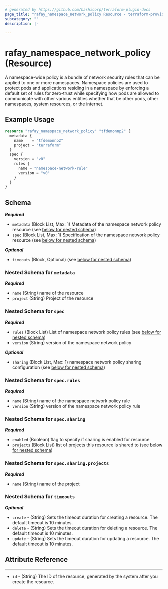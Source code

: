 ```yaml
---
# generated by https://github.com/hashicorp/terraform-plugin-docs
page_title: "rafay_namespace_network_policy Resource - terraform-provider-rafay"
subcategory: ""
description: |-
  
---
```


# rafay_namespace_network_policy (Resource)

A namespace-wide policy is a bundle of network security rules that can be applied to one or more namespaces. Namespace policies are used to protect pods and applications residing in a namespace by enforcing a default set of rules for zero-trust while specifying how pods are allowed to communicate with other various entities whether that be other pods, other namespaces, system resources, or the internet.

## Example Usage

```terraform
resource "rafay_namespace_network_policy" "tfdemonnp2" {
  metadata {
    name    = "tfdemonnp2"
    project = "terraform"
  }
  spec {
    version = "v0"
    rules {
      name = "namespace-network-rule"
      version = "v0"
    }
  }
}
```

<!-- schema generated by tfplugindocs -->
## Schema

***Required***

- `metadata` (Block List, Max: 1) Metadata of the namespace network policy resource (see [below for nested schema](#nestedblock--metadata))
- `spec` (Block List, Max: 1) Specification of the namespace network policy resource (see [below for nested schema](#nestedblock--spec))

***Optional***	
- `timeouts` (Block, Optional) (see [below for nested schema](#nestedblock--timeouts))

<a id="nestedblock--metadata"></a>
### Nested Schema for `metadata`

***Required***

- `name` (String) name of the resource
- `project` (String) Project of the resource


<a id="nestedblock--spec"></a>
### Nested Schema for `spec`

***Required***

- `rules` (Block List) List of namespace network policy rules (see [below for nested schema](#nestedblock--spec--rules))
- `version` (String) version of the namespace network policy

***Optional***

- `sharing` (Block List, Max: 1) namespace network policy sharing configuration (see [below for nested schema](#nestedblock--spec--sharing))
<a id="nestedblock--spec--rules"></a>
### Nested Schema for `spec.rules`

***Required***

- `name` (String) name of the namespace network policy rule
- `version` (String) version of the namespace network policy rule


<a id="nestedblock--spec--sharing"></a>
### Nested Schema for `spec.sharing`

***Required***

- `enabled` (Boolean) flag to specify if sharing is enabled for resource
- `projects` (Block List) list of projects this resource is shared to (see [below for nested schema](#nestedblock--spec--sharing--projects))

<a id="nestedblock--spec--sharing--projects"></a>
### Nested Schema for `spec.sharing.projects`

***Required***

- `name` (String) name of the project


<a id="nestedblock--timeouts"></a>
### Nested Schema for `timeouts`

***Optional***
- `create` - (String) Sets the timeout duration for creating a resource. The default timeout is 10 minutes. 
- `delete` - (String) Sets the timeout duration for deleting a resource. The default timeout is 10 minutes. 
- `update` - (String) Sets the timeout duration for updating a resource. The default timeout is 10 minutes. 


## Attribute Reference

---

- `id` - (String) The ID of the resource, generated by the system after you create the resource.



